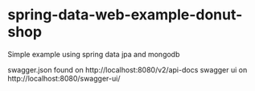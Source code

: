 # spring-data-web-example-donut-shop

Simple example using spring data jpa and mongodb

swagger.json found on http://localhost:8080/v2/api-docs
swagger ui on http://localhost:8080/swagger-ui/
